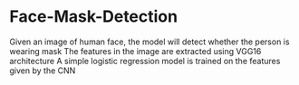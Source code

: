 # Face-Mask-Detection
Given an image of human face, the model will detect whether the person is wearing mask
The features in the image are extracted using VGG16 architecture
A simple logistic regression model is trained on the features given by the CNN
